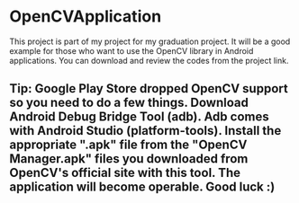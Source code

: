 # OpenCVApplication

This project is part of my project for my graduation project. It will be a good example for those who want to use the OpenCV library in Android applications. You can download and review the codes from the project link.
## Tip: Google Play Store dropped OpenCV support so you need to do a few things. Download Android Debug Bridge Tool (adb). Adb comes with Android Studio (platform-tools). Install the appropriate ".apk" file from the "OpenCV Manager.apk" files you downloaded from OpenCV's official site with this tool. The application will become operable. Good luck :)
